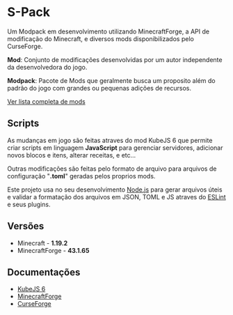 # S-Pack

Um Modpack em desenvolvimento utilizando MinecraftForge, a API de modificação do Minecraft, e diversos mods disponibilizados pelo CurseForge.

**Mod**: Conjunto de modificações desenvolvidas por um autor independente da desenvolvedora do jogo.

**Modpack**: Pacote de Mods que geralmente busca um proposito além do padrão do jogo com grandes ou pequenas adições de recursos.

[Ver lista completa de mods](https://github.com/s1lviuz/S-Pack/blob/develop/MODLIST.md)

## Scripts

As mudanças em jogo são feitas atraves do mod KubeJS 6 que permite criar scripts em linguagem **JavaScript** para gerenciar servidores, adicionar novos blocos e itens, alterar receitas, e etc...

Outras modificações são feitas pelo formato de arquivo para arquivos de configuração "**.toml**" geradas pelos proprios mods.

Este projeto usa no seu desenvolvimento [Node.js](https://nodejs.org/) para gerar arquivos úteis e validar a formatação dos arquivos em JSON, TOML e JS atraves do [ESLint](https://eslint.org/) e seus plugins.

## Versões

- Minecraft - **1.19.2**
- MinecraftForge - **43.1.65**

## Documentações

- <a href="https://mods.latvian.dev/books/kubejs-6-1192/">KubeJS 6</a>
- <a href="https://docs.minecraftforge.net/en/latest/">MinecraftForge</a>
- <a href="https://docs.curseforge.com/#getting-started/">CurseForge</a>
